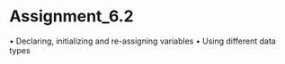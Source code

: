 # Assignment_6.2
• Declaring, initializing and re-assigning variables • Using different data types 
